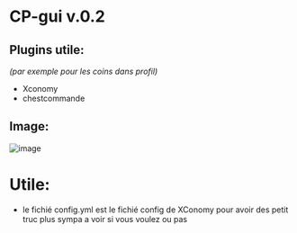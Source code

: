 # CP-gui v.0.2

## Plugins utile:
_(par exemple pour les coins dans profil)_
- Xconomy
- chestcommande
## Image:
![image](https://github.com/SahranREAL/CP-gui-navigation-/assets/94926019/5cdd0051-adcc-4c37-bea3-b5d8199e88c6)

# Utile:

- le fichié config.yml est le fichié config de XConomy pour avoir des petit truc plus sympa a voir si vous voulez ou pas
